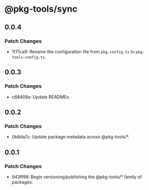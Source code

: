# @pkg-tools/sync

## 0.0.4

### Patch Changes

- 1f71ca9: Rename the configuration file from `pkg.config.ts` to `pkg-tools.config.ts`.

## 0.0.3

### Patch Changes

- c68408a: Update READMEs.

## 0.0.2

### Patch Changes

- 0b8da7c: Update package metadata across @pkg-tools/\*.

## 0.0.1

### Patch Changes

- 943ff98: Begin versioning/publishing the @pkg-tools/\* family of packages.
